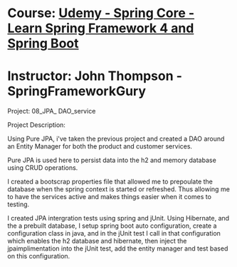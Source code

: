 # Course: [Udemy - Spring Core - Learn Spring Framework 4 and Spring Boot](https://www.udemy.com/course/spring-core/learn/lecture/4490768#overview)
# Instructor: John Thompson - SpringFrameworkGury

Project: 08_JPA_ DAO_service

Project Description:

Using Pure JPA, i've taken the previous project and created a DAO around an Entity Manager for both the product and customer services.

Pure JPA is used here to persist data into the h2 and memory database using CRUD operations.

I created a bootscrap properties file that allowed me to prepoulate the database when the spring context is started or refreshed.
Thus allowing me to have the services active and makes things easier when it comes to testing.

I created JPA intergration tests using spring and jUnit. Using Hibernate, and the a prebuilt database, I setup spring boot auto configuration, create a configuration class in java, 
and in the jUnit test I call in that configuration which enables the h2 database and hibernate, then inject the jpaimplimentation into the jUnit test, add the entity manager and test based on this configuration.

